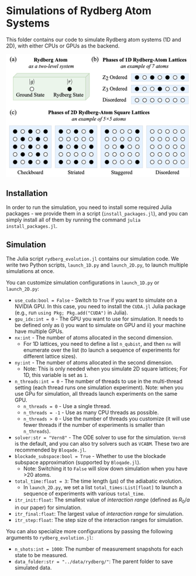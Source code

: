 # Simulations of Rydberg Atom Systems
This folder contains our code to simulate Rydberg atom systems (1D and 2D), with either CPUs or GPUs as the backend.

![Rydberg-demo](../resources/figures/Rydberg-demo.png)

## Installation
In order to run the simulation, you need to install some required Julia packages - we provide them in a script (`install_packages.jl`), and you can simply install all of them by running the command `julia install_packages.jl`.


## Simulation

The Julia script `rydberg_evolution.jl` contains our simulation code. We write two Python scripts, `launch_1D.py` and `launch_2D.py`, to launch multiple simulations at once.

You can customize simulation configurations in `launch_1D.py` or `launch_2D.py`:
+ `use_cuda:bool = False` - Switch to `True` if you want to simulate on a NVIDIA GPU. In this case, you need to install the `CUDA.jl` Julia package (e.g., run `using Pkg; Pkg.add("CUDA")` in Julia).
+ `gpu_idx:int = 0` - The GPU you want to use for simulation. It needs to be defined only as i) you want to simulate on GPU and ii) your machine have multiple GPUs.
+ `nx:int` - The number of atoms allocated in the second dimension. 
  + For 1D lattices, you need to define a list `n_qubist`, and then `nx` will enumerate over the list (to launch a sequence of experiments for different lattice sizes).
+ `ny:int` - The number of atoms allocated in the second dimension. 
  + Note: This is only needed when you simulate 2D square lattices; For 1D, this variable is set as `1`.
+ `n_threads:int = 0` - The number of threads to use in the multi-thread setting (each thread runs one simulation experiment). Note: when you use GPu for simulation, all threads launch experiments on the same GPU.
  + `n_threads = 0` - Use a single thread.
  + `n_threads = -1` - Use as many CPU threads as possible.
  + `n_threads > 0` - Use the number of threads you customize (it will use fewer threads if the number of experiments is smaller than `n_threads`).
+ `solver:str = "Vern8"` - The ODE solver to use for the simulation. `Vern8` is the default, and you can also try solvers such as `VCABM`. These two are recommended by `Bloqade.jl`.
+ `blockade_subspace:bool = True` - Whether to use the blockade subspace approximation (supported by `Bloqade.jl`). 
  + Note: Switching it to `False` will slow down simulation when you have >20 atoms.
+ `total_time:float = 3`: The time length (μs) of the adiabatic evolution.
  + In `launch_2D.py`, we set a list `total_times:List[float]` to launch a sequence of experiments with various `total_time`.
+ `itr_init:float`: The smallest value of *interaction range* (defined as $R_0/a$ in our paper) for simulation. 
+ `itr_final:float`: The largest value of *interaction range* for simulation. 
+ `itr_step:float`: The step size of the interaction ranges for simulation.

You can also specialize more configurations by passing the following arguments to `rydberg_evolution.jl`:
+ `n_shots:int = 1000`: The number of measurement snapshots for each state to be measured.
+ `data_folder:str = "../data/rydberg/"`: The parent folder to save simulated data.